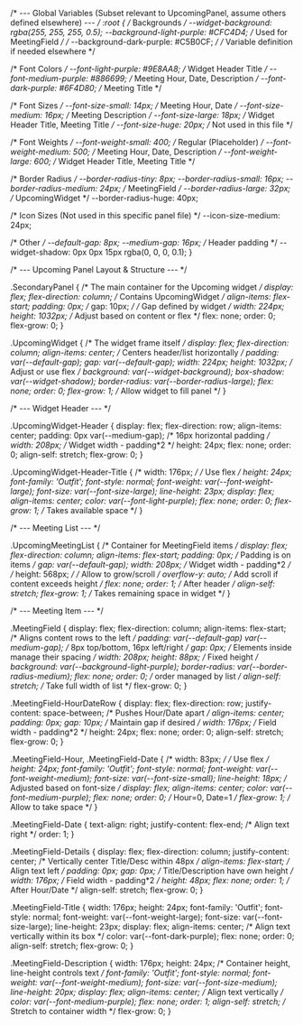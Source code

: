 /* --- Global Variables (Subset relevant to UpcomingPanel, assume others defined elsewhere) --- */
:root {
  /* Backgrounds */
  --widget-background: rgba(255, 255, 255, 0.5);
  --background-light-purple: #CFC4D4; /* Used for MeetingField */
  /* --background-dark-purple: #C5B0CF; */ /* Variable definition if needed elsewhere */

  /* Font Colors */
  --font-light-purple: #9E8AA8;    /* Widget Header Title */
  --font-medium-purple: #886699;   /* Meeting Hour, Date, Description */
  --font-dark-purple: #6F4D80;     /* Meeting Title */

  /* Font Sizes */
  --font-size-small: 14px;   /* Meeting Hour, Date */
  --font-size-medium: 16px;  /* Meeting Description */
  --font-size-large: 18px;   /* Widget Header Title, Meeting Title */
  --font-size-huge: 20px;    /* Not used in this file */

  /* Font Weights */
  --font-weight-small: 400;  /* Regular (Placeholder) */
  --font-weight-medium: 500; /* Meeting Hour, Date, Description */
  --font-weight-large: 600;  /* Widget Header Title, Meeting Title */

  /* Border Radius */
  --border-radius-tiny: 8px;
  --border-radius-small: 16px;
  --border-radius-medium: 24px;  /* MeetingField */
  --border-radius-large: 32px;   /* UpcomingWidget */
  --border-radius-huge: 40px;

  /* Icon Sizes (Not used in this specific panel file) */
  --icon-size-medium: 24px;

  /* Other */
  --default-gap: 8px;
  --medium-gap: 16px; /* Header padding */
  --widget-shadow: 0px 0px 15px rgba(0, 0, 0, 0.1);
}

/* --- Upcoming Panel Layout & Structure --- */

.SecondaryPanel { /* The main container for the Upcoming widget */
  display: flex;
  flex-direction: column; /* Contains UpcomingWidget */
  align-items: flex-start;
  padding: 0px;
  /* gap: 10px; */ /* Gap defined by widget */
  width: 224px;
  height: 1032px; /* Adjust based on content or flex */
  flex: none;
  order: 0;
  flex-grow: 0;
}

.UpcomingWidget { /* The widget frame itself */
  display: flex;
  flex-direction: column;
  align-items: center; /* Centers header/list horizontally */
  padding: var(--default-gap);
  gap: var(--default-gap);
  width: 224px;
  height: 1032px; /* Adjust or use flex */
  background: var(--widget-background);
  box-shadow: var(--widget-shadow);
  border-radius: var(--border-radius-large);
  flex: none;
  order: 0;
  flex-grow: 1; /* Allow widget to fill panel */
}

/* --- Widget Header --- */

.UpcomingWidget-Header {
  display: flex;
  flex-direction: row;
  align-items: center;
  padding: 0px var(--medium-gap); /* 16px horizontal padding */
  width: 208px; /* Widget width - padding*2 */
  height: 24px;
  flex: none;
  order: 0;
  align-self: stretch;
  flex-grow: 0;
}

.UpcomingWidget-Header-Title {
  /* width: 176px; */ /* Use flex */
  height: 24px;
  font-family: 'Outfit';
  font-style: normal;
  font-weight: var(--font-weight-large);
  font-size: var(--font-size-large);
  line-height: 23px;
  display: flex;
  align-items: center;
  color: var(--font-light-purple);
  flex: none;
  order: 0;
  flex-grow: 1; /* Takes available space */
}

/* --- Meeting List --- */

.UpcomingMeetingList { /* Container for MeetingField items */
  display: flex;
  flex-direction: column;
  align-items: flex-start;
  padding: 0px; /* Padding is on items */
  gap: var(--default-gap);
  width: 208px; /* Widget width - padding*2 */
  /* height: 568px; */ /* Allow to grow/scroll */
  overflow-y: auto; /* Add scroll if content exceeds height */
  flex: none;
  order: 1; /* After header */
  align-self: stretch;
  flex-grow: 1; /* Takes remaining space in widget */
}

/* --- Meeting Item --- */

.MeetingField {
  display: flex;
  flex-direction: column;
  align-items: flex-start; /* Aligns content rows to the left */
  padding: var(--default-gap) var(--medium-gap); /* 8px top/bottom, 16px left/right */
  gap: 0px; /* Elements inside manage their spacing */
  width: 208px;
  height: 88px; /* Fixed height */
  background: var(--background-light-purple);
  border-radius: var(--border-radius-medium);
  flex: none;
  order: 0; /* order managed by list */
  align-self: stretch; /* Take full width of list */
  flex-grow: 0;
}

.MeetingField-HourDateRow {
  display: flex;
  flex-direction: row;
  justify-content: space-between; /* Pushes Hour/Date apart */
  align-items: center;
  padding: 0px;
  gap: 10px; /* Maintain gap if desired */
  width: 176px; /* Field width - padding*2 */
  height: 24px;
  flex: none;
  order: 0;
  align-self: stretch;
  flex-grow: 0;
}

.MeetingField-Hour,
.MeetingField-Date {
  /* width: 83px; */ /* Use flex */
  height: 24px;
  font-family: 'Outfit';
  font-style: normal;
  font-weight: var(--font-weight-medium);
  font-size: var(--font-size-small);
  line-height: 18px; /* Adjusted based on font-size */
  display: flex;
  align-items: center;
  color: var(--font-medium-purple);
  flex: none;
  order: 0; /* Hour=0, Date=1 */
  flex-grow: 1; /* Allow to take space */
}

.MeetingField-Date {
  text-align: right;
  justify-content: flex-end; /* Align text right */
  order: 1;
}

.MeetingField-Details {
  display: flex;
  flex-direction: column;
  justify-content: center; /* Vertically center Title/Desc within 48px */
  align-items: flex-start; /* Align text left */
  padding: 0px;
  gap: 0px; /* Title/Description have own height */
  width: 176px; /* Field width - padding*2 */
  height: 48px;
  flex: none;
  order: 1; /* After Hour/Date */
  align-self: stretch;
  flex-grow: 0;
}

.MeetingField-Title {
  width: 176px;
  height: 24px;
  font-family: 'Outfit';
  font-style: normal;
  font-weight: var(--font-weight-large);
  font-size: var(--font-size-large);
  line-height: 23px;
  display: flex;
  align-items: center; /* Align text vertically within its box */
  color: var(--font-dark-purple);
  flex: none;
  order: 0;
  align-self: stretch;
  flex-grow: 0;
}

.MeetingField-Description {
  width: 176px;
  height: 24px; /* Container height, line-height controls text */
  font-family: 'Outfit';
  font-style: normal;
  font-weight: var(--font-weight-medium);
  font-size: var(--font-size-medium);
  line-height: 20px;
  display: flex;
  align-items: center; /* Align text vertically */
  color: var(--font-medium-purple);
  flex: none;
  order: 1;
  align-self: stretch; /* Stretch to container width */
  flex-grow: 0;
}